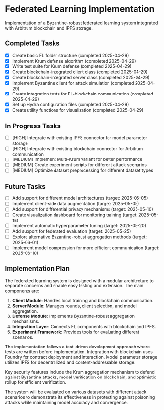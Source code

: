 # Federated Learning Implementation

Implementation of a Byzantine-robust federated learning system integrated with Arbitrum blockchain and IPFS storage.

## Completed Tasks

- [x] Create basic FL folder structure (completed 2025-04-29)
- [x] Implement Krum defense algorithm (completed 2025-04-29)
- [x] Write test suite for Krum defense (completed 2025-04-29)
- [x] Create blockchain-integrated client class (completed 2025-04-29)
- [x] Create blockchain-integrated server class (completed 2025-04-29)
- [x] Implement Byzantine client for attack simulation (completed 2025-04-29)
- [x] Create integration tests for FL-blockchain communication (completed 2025-04-29)
- [x] Set up Hydra configuration files (completed 2025-04-29)
- [x] Create utility functions for visualization (completed 2025-04-29)

## In Progress Tasks

- [ ] [HIGH] Integrate with existing IPFS connector for model parameter storage
- [ ] [HIGH] Integrate with existing blockchain connector for Arbitrum communication
- [ ] [MEDIUM] Implement Multi-Krum variant for better performance
- [ ] [MEDIUM] Create experiment scripts for different attack scenarios
- [ ] [MEDIUM] Optimize dataset preprocessing for different dataset types

## Future Tasks

- [ ] Add support for different model architectures (target: 2025-05-05)
- [ ] Implement client-side data augmentation (target: 2025-05-05)
- [ ] Add support for differential privacy mechanisms (target: 2025-05-10)
- [ ] Create visualization dashboard for monitoring training (target: 2025-05-15)
- [ ] Implement automatic hyperparameter tuning (target: 2025-05-20)
- [ ] Add support for federated evaluation (target: 2025-05-25)
- [ ] Explore alternative Byzantine-robust aggregation methods (target: 2025-06-01)
- [ ] Implement model compression for more efficient communication (target: 2025-06-10)

## Implementation Plan

The federated learning system is designed with a modular architecture to separate concerns and enable easy testing and extension. The main components are:

1. **Client Module**: Handles local training and blockchain communication.
2. **Server Module**: Manages rounds, client selection, and model aggregation.
3. **Defense Module**: Implements Byzantine-robust aggregation mechanisms.
4. **Integration Layer**: Connects FL components with blockchain and IPFS.
5. **Experiment Framework**: Provides tools for evaluating different scenarios.

The implementation follows a test-driven development approach where tests are written before implementation. Integration with blockchain uses Foundry for contract deployment and interaction. Model parameter storage utilizes IPFS for decentralized and content-addressable storage.

Key security features include the Krum aggregation mechanism to defend against Byzantine attacks, model verification on blockchain, and optimistic rollup for efficient verification.

The system will be evaluated on various datasets with different attack scenarios to demonstrate its effectiveness in protecting against poisoning attacks while maintaining model accuracy and convergence.
